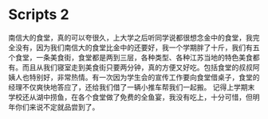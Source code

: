 # Scripts 2

南信大的食堂，真的可以夸很久，上大学之后听同学说都很想念金中的食堂，我完全没有，因为我们南信大的食堂比金中的还要好，我一个学期胖了十斤，我们有五个食堂，一条美食街，食堂都是两到三层，各种类型、各种江苏当地的特色美食都有。而且从我们寝室走到美食街只要两分钟，真的方便又好吃。包括食堂的叔叔阿姨人也特别好，非常热情。有一次因为学生会的宣传工作要向食堂借桌子，食堂的经理不仅爽快地答应了，还给我们借了一辆小推车帮我们一起搬。
记得上学期末学校还从湖中捞鱼，在各个食堂做了免费的全鱼宴，我没有吃上，十分可惜，但明年你们来说不定就品尝到了。

